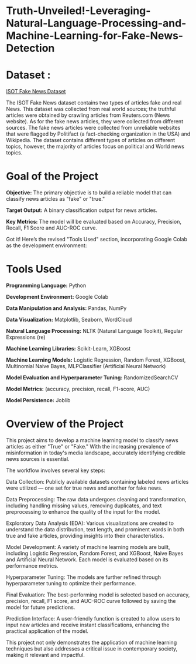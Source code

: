 # Truth-Unveiled!-Leveraging-Natural-Language-Processing-and-Machine-Learning-for-Fake-News-Detection

# **Dataset :** 
[ISOT Fake News Dataset](https://drive.google.com/drive/folders/1PpiNWhgmNBnjLmcjuRelg8jfxTef0lhq?usp=sharing)

The ISOT Fake News dataset contains two types of articles fake and real News. This dataset was collected from real world sources; the truthful articles were obtained by crawling articles from Reuters.com (News website). As for the fake news articles, they were collected from different sources. The fake news articles were collected from unreliable websites that were flagged by Politifact (a fact-checking organization in the USA) and Wikipedia. The dataset contains different types of articles on different topics, however, the majority of articles focus on political and World news topics.

# **Goal of the Project**

**Objective:** The primary objective is to build a reliable model that can classify news articles as "fake" or "true."

**Target Output:** A binary classification output for news articles.

**Key Metrics:** The model will be evaluated based on Accuracy, Precision, Recall, F1 Score and AUC-ROC curve.


Got it! Here’s the revised "Tools Used" section, incorporating Google Colab as the development environment:

# **Tools Used**

**Programming Language:** Python

**Development Environment:** Google Colab

**Data Manipulation and Analysis:** Pandas, NumPy

**Data Visualization:** Matplotlib, Seaborn, WordCloud

**Natural Language Processing:** NLTK (Natural Language Toolkit), Regular Expressions (re)

**Machine Learning Libraries:** Scikit-Learn, XGBoost

**Machine Learning Models:** Logistic Regression, Random Forest, XGBoost, Multinomial Naive Bayes, MLPClassifier (Artificial Neural Network)

**Model Evaluation and Hyperparameter Tuning:** RandomizedSearchCV

**Model Metrics:** (accuracy, precision, recall, F1-score, AUC)

**Model Persistence:** Joblib

# **Overview of the Project**

This project aims to develop a machine learning model to classify news articles as either "True" or "Fake." With the increasing prevalence of misinformation in today's media landscape, accurately identifying credible news sources is essential.

The workflow involves several key steps:

Data Collection: Publicly available datasets containing labeled news articles were utilized — one set for true news and another for fake news.

Data Preprocessing: The raw data undergoes cleaning and transformation, including handling missing values, removing duplicates, and text preprocessing to enhance the quality of the input for the model.

Exploratory Data Analysis (EDA): Various visualizations are created to understand the data distribution, text length, and prominent words in both true and fake articles, providing insights into their characteristics.

Model Development: A variety of machine learning models are built, including Logistic Regression, Random Forest, and XGBoost, Naive Bayes and Artificial Neural Network. Each model is evaluated based on its performance metrics.

Hyperparameter Tuning: The models are further refined through hyperparameter tuning to optimize their performance.

Final Evaluation: The best-performing model is selected based on accuracy, precision, recall, F1 score, and AUC-ROC curve followed by saving the model for future predictions.

Prediction Interface: A user-friendly function is created to allow users to input new articles and receive instant classifications, enhancing the practical application of the model.

This project not only demonstrates the application of machine learning techniques but also addresses a critical issue in contemporary society, making it relevant and impactful.


